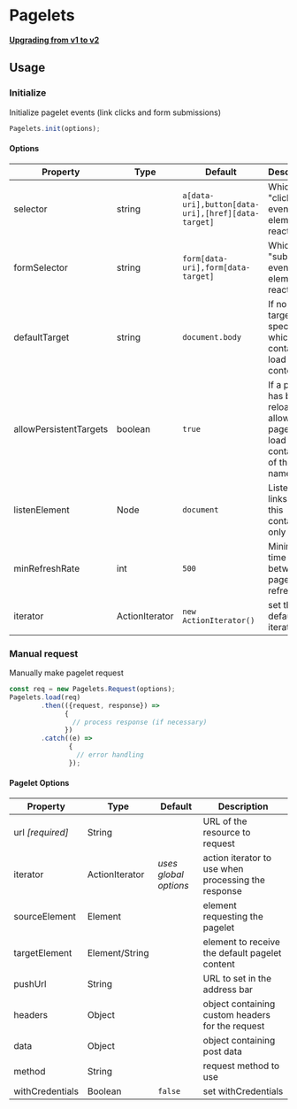 # Pagelets

**[Upgrading from v1 to v2](UPGRADE.md)**

## Usage

### Initialize

Initialize pagelet events (link clicks and form submissions)

```js
Pagelets.init(options);
```

#### Options

| Property | Type | Default | Description |
| --- | --- | --- | --- |
| selector | string | `a[data-uri],button[data-uri],[href][data-target]` | Which "click" event elements to react to |
| formSelector | string | `form[data-uri],form[data-target]` | Which "submit" event elements to react to |
| defaultTarget | string | `document.body` | If no data-target specified, which container to load the content into |
| allowPersistentTargets | boolean | `true` | If a page has been reloaded, allow pagelets to load into containers of the same name |
| listenElement | Node | `document` | Listen to links within this container only |
| minRefreshRate | int | `500` | Minimum time to wait between pagelet refreshes |
| iterator | ActionIterator | `new ActionIterator()` | set the default iterator |

### Manual request

Manually make pagelet request

```js
const req = new Pagelets.Request(options);
Pagelets.load(req)
        .then(({request, response}) =>
              {
                // process response (if necessary)
              })
        .catch((e) =>
               {
                 // error handling
               });
```

#### Pagelet Options

| Property | Type | Default | Description |
| --- | --- | --- | --- |
| url _[required]_ | String | | URL of the resource to request |
| iterator | ActionIterator | _uses global options_ |  action iterator to use when processing the response |
| sourceElement | Element | |  element requesting the pagelet |
| targetElement | Element/String |  |  element to receive the default pagelet content |
| pushUrl | String |   |  URL to set in the address bar |
| headers | Object |  | object containing custom headers for the request |
| data | Object |   |  object containing post data |
| method | String |   |  request method to use |
| withCredentials | Boolean | `false` |  set withCredentials |
